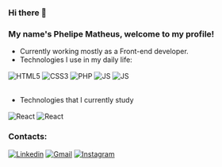 ### Hi there 👋



### My name's Phelipe Matheus, welcome to my profile! 
- Currently working mostly as a Front-end developer.
- Technologies I use in my daily life: 
<div style ="display: inline_block">
    <img align="center"alt="HTML5"src="https://img.shields.io/badge/HTML5-E34F26?style=for-the-badge&logo=html5&logoColor=white" />
    <img align="center"alt="CSS3"src="https://img.shields.io/badge/CSS3-1572B6?style=for-the-badge&logo=css3&logoColor=white" />
    <img align="center"alt="PHP"src="https://img.shields.io/badge/PHP-777BB4?style=for-the-badge&logo=php&logoColor=white" />
     <img align="center"alt="JS"src="https://img.shields.io/badge/JavaScript-323330?style=for-the-badge&logo=javascript&logoColor=F7DF1E" />
    <img align="center"alt="JS"src="https://img.shields.io/badge/MySQL-00000F?style=for-the-badge&logo=mysql&logoColor=white" />     

</div><br/>
 
- Technologies that I currently study
<div style ="display: inline_block">
    <img align="center"alt="React"src="https://img.shields.io/badge/React-20232A?style=for-the-badge&logo=react&logoColor=61DAFB" />
    <img align="center"alt="React"src="https://img.shields.io/badge/Java-ED8B00?style=for-the-badge&logo=openjdk&logoColor=white" />    

### Contacts:
[![Linkedin](https://img.shields.io/badge/LinkedIn-0077B5?style=for-the-badge&logo=linkedin&logoColor=white)](https://www.linkedin.com/in/phelipe-matheus-andrade-400665205/)
[![Gmail](https://img.shields.io/badge/Gmail-D14836?style=for-the-badge&logo=gmail&logoColor=white)](p)
[![Instagram](https://img.shields.io/badge/Instagram-E4405F?style=for-the-badge&logo=instagram&logoColor=white)](https://www.instagram.com/andrade_00/)

